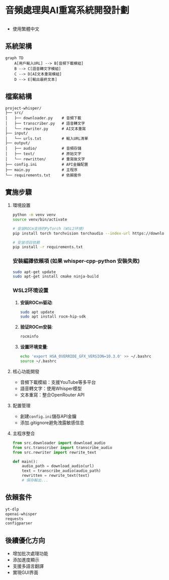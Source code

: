 # 音頻處理與AI重寫系統開發計劃

##
- 使用繁體中文

## 系統架構
```mermaid
graph TD
    A[用戶輸入URL] --> B[音頻下載模組]
    B --> C[語音轉文字模組]
    C --> D[AI文本重寫模組]
    D --> E[輸出最終文本]
```

## 檔案結構
```
project-whisper/
├── src/
│   ├── downloader.py    # 音頻下載
│   ├── transcriber.py   # 語音轉文字
│   └── rewriter.py      # AI文本重寫
├── input/
│   └── urls.txt         # 輸入URL清單
├── output/
│   ├── audio/           # 音頻存儲
│   ├── text/            # 原始文字
│   └── rewritten/       # 重寫後文字
├── config.ini           # API金鑰配置
├── main.py              # 主程序
└── requirements.txt     # 依賴套件
```

## 實施步驟
1. 環境設置
   ```bash
   python -m venv venv
   source venv/bin/activate
   
   # 安装ROCm支持的PyTorch (WSL2环境)
   pip install torch torchvision torchaudio --index-url https://download.pytorch.org/whl/rocm5.7
   
   # 安装项目依赖
   pip install -r requirements.txt
   ```

   ### 安裝編譯依賴項 (如果 whisper-cpp-python 安裝失敗)
   ```bash
   sudo apt-get update
   sudo apt-get install cmake ninja-build
   ```
   
   ### WSL2环境设置
   1. **安装ROCm驱动**:
      ```bash
      sudo apt update
      sudo apt install rocm-hip-sdk
      ```
   
   2. **验证ROCm安装**:
      ```bash
      rocminfo
      ```
   
   3. **设置环境变量**:
      ```bash
      echo 'export HSA_OVERRIDE_GFX_VERSION=10.3.0' >> ~/.bashrc
      source ~/.bashrc
      ```

2. 核心功能開發
   - 音頻下載模組：支援YouTube等多平台
   - 語音轉文字：使用Whisper模型
   - 文本重寫：整合OpenRouter API

3. 配置管理
   - 創建`config.ini`儲存API金鑰
   - 添加.gitignore避免洩露敏感信息

4. 主程序整合
   ```python
   from src.downloader import download_audio
   from src.transcriber import transcribe_audio
   from src.rewriter import rewrite_text

   def main():
       audio_path = download_audio(url)
       text = transcribe_audio(audio_path)
       rewritten = rewrite_text(text)
       # 保存輸出...
   ```

## 依賴套件
```requirements.txt
yt-dlp
openai-whisper
requests
configparser
```

## 後續優化方向
- 增加批次處理功能
- 添加進度顯示
- 支援多語言翻譯
- 實現GUI界面